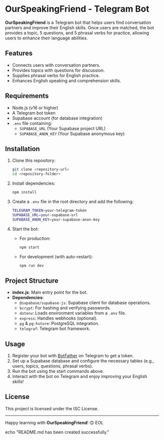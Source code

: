# OurSpeakingFriend - Telegram Bot

**OurSpeakingFriend** is a Telegram bot that helps users find conversation partners and improve their English skills. Once users are matched, the bot provides a topic, 5 questions, and 5 phrasal verbs for practice, allowing users to enhance their language abilities.

## Features

- Connects users with conversation partners.
- Provides topics with questions for discussion.
- Supplies phrasal verbs for English practice.
- Enhances English speaking and comprehension skills.

## Requirements

- Node.js (v16 or higher)
- A Telegram bot token
- Supabase account (for database integration)
- `.env` file containing:
  - `SUPABASE_URL` (Your Supabase project URL)
  - `SUPABASE_ANON_KEY` (Your Supabase anonymous key)

## Installation

1. Clone this repository:
   ```bash
   git clone <repository-url>
   cd <repository-folder>
   ```

2. Install dependencies:
   ```bash
   npm install
   ```

3. Create a `.env` file in the root directory and add the following:
   ```bash
   TELEGRAM_TOKEN=your-telegram-token
   SUPABASE_URL=your-supabase-url
   SUPABASE_ANON_KEY=your-supabase-anon-key
   ```

4. Start the bot:
   - For production:
     ```bash
     npm start
     ```
   - For development (with auto-restart):
     ```bash
     npm run dev
     ```

## Project Structure

- **index.js**: Main entry point for the bot.
- **Dependencies**:
  - `@supabase/supabase-js`: Supabase client for database operations.
  - `bcrypt`: For hashing and verifying passwords.
  - `dotenv`: Loads environment variables from a `.env` file.
  - `express`: Handles webhooks (optional).
  - `pg` & `pg-hstore`: PostgreSQL integration.
  - `telegraf`: Telegram bot framework.

## Usage

1. Register your bot with [BotFather](https://core.telegram.org/bots#botfather) on Telegram to get a token.
2. Set up a Supabase database and configure the necessary tables (e.g., users, topics, questions, phrasal verbs).
3. Run the bot using the start commands above.
4. Interact with the bot on Telegram and enjoy improving your English skills!

## License

This project is licensed under the ISC License.

---

Happy learning with **OurSpeakingFriend**! 😊
EOL

echo "README.md has been created successfully."
